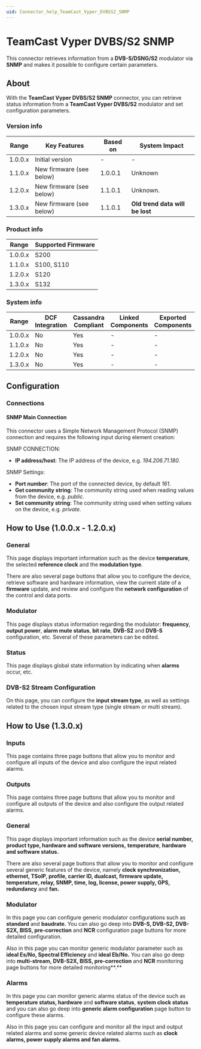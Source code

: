 ```yaml
---
uid: Connector_help_TeamCast_Vyper_DVBSS2_SNMP
---
```


# TeamCast Vyper DVBS/S2 SNMP

This connector retrieves information from a **DVB-S/DSNG/S2** modulator via **SNMP** and makes it possible to configure certain parameters.

## About

With the **TeamCast Vyper DVBS/S2 SNMP** connector, you can retrieve status information from a **TeamCast Vyper DVBS/S2** modulator and set configuration parameters.

### Version info

| **Range** | **Key Features**         | **Based on** | **System Impact**               |
|-----------|--------------------------|--------------|---------------------------------|
| 1.0.0.x   | Initial version          | \-           | \-                              |
| 1.1.0.x   | New firmware (see below) | 1.0.0.1      | Unknown                         |
| 1.2.0.x   | New firmware (see below) | 1.1.0.1      | Unknown.                        |
| 1.3.0.x   | New firmware (see below) | 1.1.0.1      | **Old trend data will be lost** |

### Product info

| Range     | Supported Firmware     |
|-----------|------------------------|
| 1.0.0.x   | S200                   |
| 1.1.0.x   | S100, S110             |
| 1.2.0.x   | S120                   |
| 1.3.0.x   | S132                   |

### System info

| Range     | DCF Integration     | Cassandra Compliant     | Linked Components     | Exported Components     |
|-----------|---------------------|-------------------------|-----------------------|-------------------------|
| 1.0.0.x   | No                  | Yes                     | \-                    | \-                      |
| 1.1.0.x   | No                  | Yes                     | \-                    | \-                      |
| 1.2.0.x   | No                  | Yes                     | \-                    | \-                      |
| 1.3.0.x   | No                  | Yes                     | \-                    | \-                      |

## Configuration

### Connections

#### SNMP Main Connection

This connector uses a Simple Network Management Protocol (SNMP) connection and requires the following input during element creation:

SNMP CONNECTION:

- **IP address/host**: The IP address of the device, e.g. *194.206.71.180.*

SNMP Settings:

- **Port number**: The port of the connected device, by default *161*.
- **Get community string**: The community string used when reading values from the device, e.g. *public.*
- **Set community string**: The community string used when setting values on the device, e.g. *private.*

## How to Use (1.0.0.x - 1.2.0.x)

### General

This page displays important information such as the device **temperature**, the selected **reference clock** and the **modulation type**.

There are also several page buttons that allow you to configure the device, retrieve software and hardware information, view the current state of a **firmware** update, and review and configure the **network configuration** of the control and data ports.

### Modulator

This page displays status information regarding the modulator: **frequency**, **output power**, **alarm mute status**, **bit rate**, **DVB-S2** and **DVB-S** configuration, etc. Several of these parameters can be edited.

### Status

This page displays global state information by indicating when **alarms** occur, etc.

### DVB-S2 Stream Configuration

On this page, you can configure the **input stream type**, as well as settings related to the chosen input stream type (single stream or multi stream).

## How to Use (1.3.0.x)

### Inputs

This page contains three page buttons that allow you to monitor and configure all inputs of the device and also configure the input related alarms.

### Outputs

This page contains three page buttons that allow you to monitor and configure all outputs of the device and also configure the output related alarms.

### General

This page displays important information such as the device **serial number, product type, hardware and software versions,** **temperature**, **hardware and software status.**

There are also several page buttons that allow you to monitor and configure several generic features of the device, namely **clock synchronization, ethernet, TSoIP, profile, carrier ID, dualcast, firmware update, temperature, relay, SNMP, time, log, license, power supply, GPS, redundancy** and **fan.**

### Modulator

In this page you can configure generic modulator configurations such as **standard** and **baudrate.** You can also go deep into **DVB-S, DVB-S2, DVB-S2X, BISS, pre-correction** and **NCR** configuration page buttons for more detailed configuration.

Also in this page you can monitor generic modulator parameter such as **ideal Es/No, Spectral Efficiency** and **ideal Eb/No.** You can also go deep into **multi-stream, DVB-S2X, BISS, pre-correction** and **NCR** monitoring page buttons for more detailed monitoring**.**

### Alarms

In this page you can monitor generic alarms status of the device such as **temperature status, hardware** and **software status**, **system clock status** and you can also go deep into **generic alarm configuration** page button to configure these alarms.

Also in this page you can configure and monitor all the input and output related alarms and some generic device related alarms such as **clock alarms, power supply alarms and fan alarms.**
